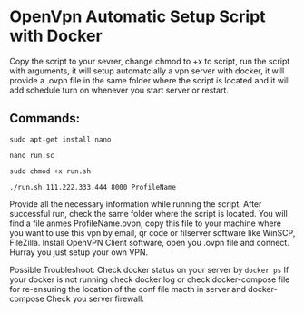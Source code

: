 
# OpenVpn Automatic Setup Script with Docker

Copy the script to your sevrer, change chmod to +x to script, run the script with arguments, it will setup automatcially a vpn server with docker, it will provide a .ovpn file in the same folder where the script is located and it will add schedule turn on whenever you start server or restart. 

## Commands:

```sudo apt-get install nano```

```nano run.sc```

```sudo chmod +x run.sh```

```./run.sh 111.222.333.444 8000 ProfileName```

Provide all the necessary information while running the script. After successful run, check the same folder where the script is located. You will find a file anmes ProfileName.ovpn, copy this file to your machine where you want to use this vpn by email, qr code or filserver software like WinSCP, FileZilla. Install OpenVPN Client software, open you .ovpn file and connect. Hurray you just setup your own VPN.

Possible Troubleshoot:
Check docker status on your server by ```docker ps```
If your docker is not running check docker log or check docker-compose file for re-ensuring the location of the conf file macth in server and docker-compose
Check you server firewall. 